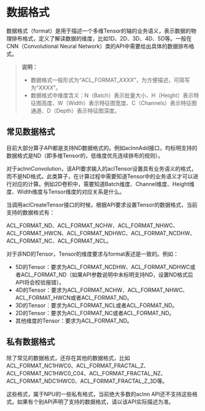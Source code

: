 # 数据格式

数据格式（format）是用于描述一个多维Tensor的轴的业务语义，表示数据的物理排布格式，定义了解读数据的维度，比如1D、2D、3D、4D、5D等。一般在CNN（Convolutional Neural Network）类的API中需要给出具体的数据排布格式。

>**说明：** 
>-   数据格式一般形式为“ACL\_FORMAT\__XXXX_”，为方便描述，可简写为“_XXXX_”。
>-   数据格式中维度含义：N（Batch）表示批量大小、H（Height）表示特征图高度、W（Width）表示特征图宽度、C（Channels）表示特征图通道、D（Depth）表示特征图深度。

## 常见数据格式

目前大部分算子API都是支持ND数据格式的。例如aclnnAdd接口，均标明支持的数据格式是ND（即多维Tensor的，低维度优先连续排布的规则）。

对于aclnnConvolution，该API要求输入的aclTensor设置具有业务语义的格式，而不是ND格式。此类算子，在计算过程中需要知道Tensor中的业务语义才可以进行对应的计算。例如2D卷积中，需要知道Batch维度、Channel维度、Height维度、Width维度与Tensor维度的对应关系是什么。

当调用aclCreateTensor接口的时候，根据API要求设置Tensor的数据格式，当前支持的数据格式有：

ACL\_FORMAT\_ND、ACL\_FORMAT\_NCHW、ACL\_FORMAT\_NHWC、ACL\_FORMAT\_HWCN、ACL\_FORMAT\_NDHWC、ACL\_FORMAT\_NCDHW、ACL\_FORMAT\_NC、ACL\_FORMAT\_NCL。

对于非ND的Tensor，Tensor的维度要求与format表述是一致的。例如：

-   5D的Tensor：要求为ACL\_FORMAT\_NCDHW、ACL\_FORMAT\_NDHWC或者ACL\_FORMAT\_ND（如果API参数说明中未标明支持ND，设置ND格式后API将会校验报错）。
-   4D的Tensor：要求为ACL\_FORMAT\_NCHW、ACL\_FORMAT\_NHWC、ACL\_FORMAT\_HWCN或者ACL\_FORMAT\_ND。
-   3D的Tensor：要求为ACL\_FORMAT\_NCL或者ACL\_FORMAT\_ND。
-   2D的Tensor：要求为ACL\_FORMAT\_NC或者ACL\_FORMAT\_ND。
-   其他维度的Tensor：要求为ACL\_FORMAT\_ND。

## 私有数据格式

除了常见的数据格式，还存在其他的数据格式，比如ACL\_FORMAT\_NC1HWC0、ACL\_FORMAT\_FRACTAL\_Z、ACL\_FORMAT\_NC1HWC0\_C04、ACL\_FORMAT\_FRACTAL\_NZ、ACL\_FORMAT\_NDC1HWC0、ACL\_FORMAT\_FRACTAL\_Z\_3D等。

这些格式，属于NPU的一些私有格式，当前绝大多数的aclnn API还不支持这些格式。如果有个别API声明了支持的数据格式，请以该API实际描述为准。